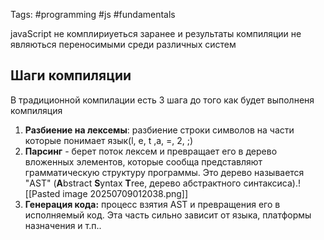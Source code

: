 Tags: #programming #js #fundamentals 

javaScript не комплириуеться заранее и результаты компиляции не являються переносимыми среди различных систем

## Шаги компиляции
В традиционной компилации есть 3 шага до того как будет выполненя компиляция
1) **Разбиение на лексемы**: разбиение строки символов на части которые понимает язык(l, e, t ,a, =, 2, ;)
2) **Парсинг** - берет поток лексем и превращает его в дерево вложенных элементов, которые сообща представляют грамматическую структуру программы. Это дерево называется "AST" (**A**bstract **S**yntax **T**ree, дерево абстрактного синтаксиса).![[Pasted image 20250709012038.png]]
3) **Генерация кода:** процесс взятия AST и превращения его в исполняемый код. Эта часть сильно зависит от языка, платформы назначения и т.п..


